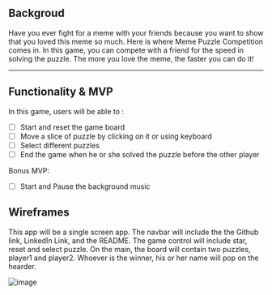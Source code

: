 
## Backgroud
Have you ever fight for a meme with your friends because you want to show that you loved this meme so much. Here is where Meme Puzzle Competition comes in. In this game, you can compete with a friend for the speed in solving the puzzle. The more you love the meme, the faster you can do it!

***

## Functionality & MVP
In this game, users will be able to :
* [ ] Start and reset the game board
* [ ] Move a slice of puzzle by clicking on it or using keyboard
* [ ] Select different puzzles
* [ ] End the game when he or she solved the puzzle before the other player

Bonus MVP:
* [ ] Start and Pause the background music

## Wireframes
This app will be a single screen app. The navbar will include the the Github link, LinkedIn Link, and the README. The game control will include star, reset and select puzzle. On the main, the board will contain two puzzles, player1 and player2. Whoever is the winner, his or her name will pop on the hearder.


  ![image](https://user-images.githubusercontent.com/71399999/107162145-4384e000-696f-11eb-8046-acc7df4d23e0.png)

